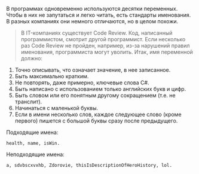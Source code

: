 В программах одновременно используются десятки переменных. Чтобы в них не запутаться и легко читать, есть стандарты именования. В разных компаниях они немного отличаются, но в целом похожи.
>В IT-компаниях существует Code Review. Код, написанный программистом, смотрит другой программист. Если несколько раз Code Review не пройден, например, из-за нарушений правил именования, программиста могут уволить.
Итак, имя переменной должно:

1. Точно описывать, что означает значение, в нее записанное. 
1. Быть максимально кратким.
1. Не повторять, даже примерно, ключевые слова C#.
1. Быть написано с использованием только английских букв и цифр.
1. Быть словом или его понятным другому сокращением (т.е. не транслит).
1. Начинаться с маленькой буквы.
1. Если в имени несколько слов, каждое следующее слово (кроме первого) пишется с большой буквы сразу после предыдущего.

Подходящие имена:
```
health, name, isWin.
```
Неподходящие имена:
```
a, sdvbscxvxhb, Zdorovie, thisIsDescriptionOfHeroHistory, lol.
```
